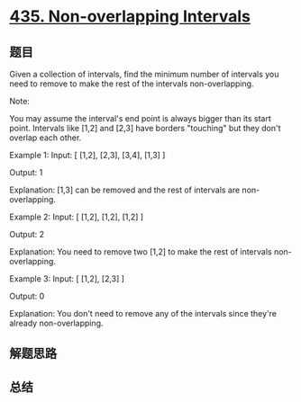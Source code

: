 # [435. Non-overlapping Intervals](https://leetcode.com/problems/non-overlapping-intervals/)

## 题目

        
Given a collection of intervals, find the minimum number of intervals you need to remove to make the rest of the intervals non-overlapping.


Note:

You may assume the interval's end point is always bigger than its start point.
Intervals like [1,2] and [2,3] have borders "touching" but they don't overlap each other.



Example 1:
Input: [ [1,2], [2,3], [3,4], [1,3] ]

Output: 1

Explanation: [1,3] can be removed and the rest of intervals are non-overlapping.



Example 2:
Input: [ [1,2], [1,2], [1,2] ]

Output: 2

Explanation: You need to remove two [1,2] to make the rest of intervals non-overlapping.



Example 3:
Input: [ [1,2], [2,3] ]

Output: 0

Explanation: You don't need to remove any of the intervals since they're already non-overlapping.


      

## 解题思路


## 总结


